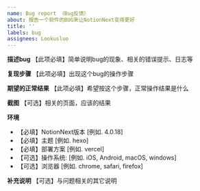 ```yaml
---
name: Bug report （Bug反馈）
about: 报告一个软件的BUG来让NotionNext变得更好
title: ''
labels: bug
assignees: Lookusluo
---
```


<!--
  !!! 重要 !!!
  请遵守这个模板的格式填写，否则你的Issue将被关闭
-->

**描述bug**
【此项必填】简单说明bug的现象、相关的错误提示、日志等

**复现步骤**
【此项必填】出现这个bug的操作步骤

**期望的正常结果**
【此项必填】希望按这个步骤，正常操作结果是什么

**截图**
【可选】相关的页面，应该的结果

**环境**

- 【必填】NotionNext版本 [例如. 4.0.18]
- 【必填】主题 [例如. hexo]
- 【必填】部署方案 [例如. vercel]
- 【可选】操作系统: [例如. iOS, Android, macOS, windows]
- 【可选】浏览器 [例如. chrome, safari, firefox]

**补充说明**
【可选】与问题相关的其它说明